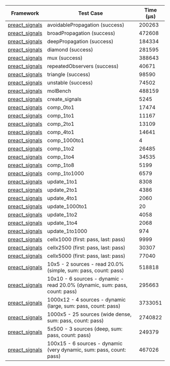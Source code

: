 | Framework | Test Case | Time (μs) |
| --- | --- | --- |
| [preact_signals](https://pub.dev/packages/preact_signals) | avoidablePropagation (success) | 200263 |
| [preact_signals](https://pub.dev/packages/preact_signals) | broadPropagation (success) | 472608 |
| [preact_signals](https://pub.dev/packages/preact_signals) | deepPropagation (success) | 184334 |
| [preact_signals](https://pub.dev/packages/preact_signals) | diamond (success) | 281595 |
| [preact_signals](https://pub.dev/packages/preact_signals) | mux (success) | 388643 |
| [preact_signals](https://pub.dev/packages/preact_signals) | repeatedObservers (success) | 40671 |
| [preact_signals](https://pub.dev/packages/preact_signals) | triangle (success) | 98590 |
| [preact_signals](https://pub.dev/packages/preact_signals) | unstable (success) | 74502 |
| [preact_signals](https://pub.dev/packages/preact_signals) | molBench | 488159 |
| [preact_signals](https://pub.dev/packages/preact_signals) | create_signals | 5245 |
| [preact_signals](https://pub.dev/packages/preact_signals) | comp_0to1 | 17474 |
| [preact_signals](https://pub.dev/packages/preact_signals) | comp_1to1 | 11167 |
| [preact_signals](https://pub.dev/packages/preact_signals) | comp_2to1 | 13109 |
| [preact_signals](https://pub.dev/packages/preact_signals) | comp_4to1 | 14641 |
| [preact_signals](https://pub.dev/packages/preact_signals) | comp_1000to1 | 4 |
| [preact_signals](https://pub.dev/packages/preact_signals) | comp_1to2 | 26485 |
| [preact_signals](https://pub.dev/packages/preact_signals) | comp_1to4 | 34535 |
| [preact_signals](https://pub.dev/packages/preact_signals) | comp_1to8 | 5199 |
| [preact_signals](https://pub.dev/packages/preact_signals) | comp_1to1000 | 6579 |
| [preact_signals](https://pub.dev/packages/preact_signals) | update_1to1 | 8308 |
| [preact_signals](https://pub.dev/packages/preact_signals) | update_2to1 | 4386 |
| [preact_signals](https://pub.dev/packages/preact_signals) | update_4to1 | 2060 |
| [preact_signals](https://pub.dev/packages/preact_signals) | update_1000to1 | 20 |
| [preact_signals](https://pub.dev/packages/preact_signals) | update_1to2 | 4058 |
| [preact_signals](https://pub.dev/packages/preact_signals) | update_1to4 | 2068 |
| [preact_signals](https://pub.dev/packages/preact_signals) | update_1to1000 | 974 |
| [preact_signals](https://pub.dev/packages/preact_signals) | cellx1000 (first: pass, last: pass) | 9999 |
| [preact_signals](https://pub.dev/packages/preact_signals) | cellx2500 (first: pass, last: pass) | 30307 |
| [preact_signals](https://pub.dev/packages/preact_signals) | cellx5000 (first: pass, last: pass) | 77040 |
| [preact_signals](https://pub.dev/packages/preact_signals) | 10x5 - 2 sources - read 20.0% (simple, sum: pass, count: pass) | 518818 |
| [preact_signals](https://pub.dev/packages/preact_signals) | 10x10 - 6 sources - dynamic - read 20.0% (dynamic, sum: pass, count: pass) | 295663 |
| [preact_signals](https://pub.dev/packages/preact_signals) | 1000x12 - 4 sources - dynamic (large, sum: pass, count: pass) | 3733051 |
| [preact_signals](https://pub.dev/packages/preact_signals) | 1000x5 - 25 sources (wide dense, sum: pass, count: pass) | 2740822 |
| [preact_signals](https://pub.dev/packages/preact_signals) | 5x500 - 3 sources (deep, sum: pass, count: pass) | 249379 |
| [preact_signals](https://pub.dev/packages/preact_signals) | 100x15 - 6 sources - dynamic (very dynamic, sum: pass, count: pass) | 467026 |
